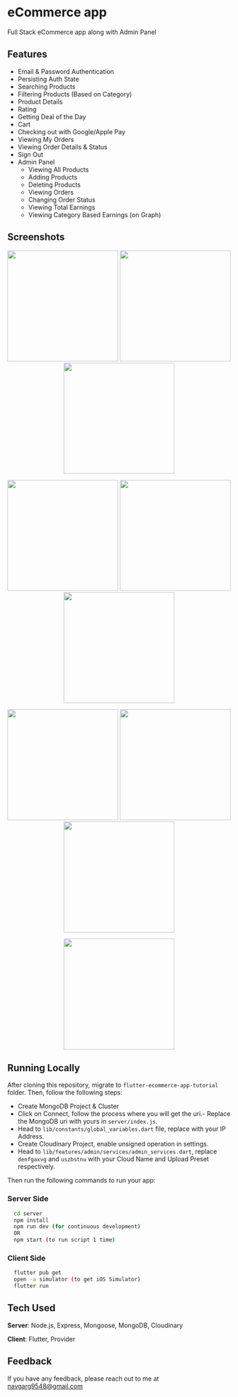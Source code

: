# eCommerce app

Full Stack eCommerce app along with Admin Panel

## Features
- Email & Password Authentication
- Persisting Auth State
- Searching Products
- Filtering Products (Based on Category)
- Product Details
- Rating
- Getting Deal of the Day
- Cart
- Checking out with Google/Apple Pay
- Viewing My Orders
- Viewing Order Details & Status
- Sign Out
- Admin Panel
    - Viewing All Products
    - Adding Products
    - Deleting Products
    - Viewing Orders
    - Changing Order Status
    - Viewing Total Earnings
    - Viewing Category Based Earnings (on Graph)
 

## Screenshots

<p align="center">
  <img src="screenshots/1.png" width="250"> 
  <img src="screenshots/2.png" width="250"> 
  <img src="screenshots/3.png" width="250"> 
</p>

<p align="center">
  <img src="screenshots/4.png" width="250"> 
  <img src="screenshots/5.png" width="250"> 
  <img src="screenshots/6.png" width="250"> 
</p>

<p align="center">
  <img src="screenshots/7.png" width="250"> 
  <img src="screenshots/8.png" width="250"> 
  <img src="screenshots/9.png" width="250"> 
</p>

<p align="center">
  <img src="screenshots/10.png" width="250"> 
</p>


## Running Locally
After cloning this repository, migrate to ```flutter-ecommerce-app-tutorial``` folder. Then, follow the following steps:
- Create MongoDB Project & Cluster
- Click on Connect, follow the process where you will get the uri.- Replace the MongoDB uri with yours in ```server/index.js```.
- Head to ```lib/constants/global_variables.dart``` file, replace <yourip> with your IP Address. 
- Create Cloudinary Project, enable unsigned operation in settings.
- Head to ```lib/features/admin/services/admin_services.dart```, replace ```denfgaxvg``` and ```uszbstnu``` with your Cloud Name and Upload Preset respectively.

Then run the following commands to run your app:

### Server Side
```bash
  cd server
  npm install
  npm run dev (for continuous development)
  OR
  npm start (to run script 1 time)
```

### Client Side
```bash
  flutter pub get
  open -a simulator (to get iOS Simulator)
  flutter run
```

## Tech Used
**Server**: Node.js, Express, Mongoose, MongoDB, Cloudinary

**Client**: Flutter, Provider
    
## Feedback

If you have any feedback, please reach out to me at navgarg9548@gmail.com
